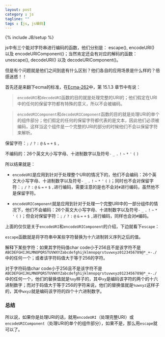 ```yaml
---
layout: post
category : js
tagline: ""
tags : [js, js编码]
---
```

{% include JB/setup %}

js中有三个能对字符串进行编码的函数，他们分别是： escape(), encodeURI() 以及 encodeURIComponent()；当然肯定还会有对应的解码的函数：unescape(), decodeURI() 以及 decodeURIComponent()。

但是有个问题就是他们之间到底有什么区别？他们各自的应用场景是什么样的？倍感迷惑！！

<!--more-->

首先还是来翻下ecma的标准，在[Ecma-262](http://www.ecma-international.org/publications/files/ECMA-ST/Ecma-262.pdf)中，第 15.1.3 章节中有说：

> `encodeURI`和`decodeURI`函数的目的就是处理完整的URI的；他们假定在URI中的任何的保留字符都有特殊的意义，所以不会被编码。

> `encodeURIComponent`和`decodeURIComponent`函数的目的就是处理URI的单个的组件部分；他们假定的任何的保留字符都代表的是文本，因此他们必须被编码，这样当这个组件是一个完整的URI的部分的时候他们不会以保留字符来解析。

保留字符：`;` `/` `?` `:` `@` `&` `=` `+` `$` `,`

不编码的：26个英文大小写字母、十进制数字以及符号`-` `_` `.` `!` `~` `*` `'` `(` `)`

所以结果就是：

* `encodeURI`是应用到针对于处理整个URI的情况下的，他们不会编码：26个英文大小写字母、十进制数字以及符号`-` `_` `.` `!` `~` `*` `'` `(` `)`；同时也不会对保留字符：`;` `/` `?` `:` `@` `&` `=` `+` `$` `,`进行编码，需要注意的是也不会对`#`进行编码，虽然他不是保留字符。

* `encodeURIComponent`就是应用到针对于处理一个完整URI中的一部分组件的情况下，他们不会编码：26个英文大小写字母、十进制数字以及符号`-` `_` `.` `!` `~` `*` `'` `(` `)`；但会对保留字符：`;` `/` `?` `:` `@` `&` `=` `+` `$` `,`进行编码，同样也会对`#`编码。

上面的仅仅是关于`encodeURI`和`encodeURIComponent`的介绍，下边就看下`escape`：

`escape`函数就是将字符串中某些字符替换为十六进制转义序列之后的值。

解释下某些字符：如果其字符码值char code小于256且不是该字符不是`ABCDEFGHIJKLMNOPQRSTUVWXYZabcdefghijklmnopqrstuvwxyz0123456789@*_+-./`中的任何一个；或者该字符码值大于等于256的字符。

对于字符码值char code小于256且不是该字符不是`ABCDEFGHIJKLMNOPQRSTUVWXYZabcdefghijklmnopqrstuvwxyz0123456789@*_+-./`中的任何一个，他们的替换值就是`%xy`样子的，其中`xy`是编码该字符的两个的十六进制数字；而对于码值大于等于256的字符来说，他们的替换值就是`%uwxyz`这样子的，其中`wxyz`就是编码该字符的四个十六进制数字。

### 总结

所以说，如果你是处理URI的话，就用`encodeURI`（处理完整URI）或`encodeURIComponent`（处理URI的单个的组件部分），如果不是，那么用`escape`就可以了。
